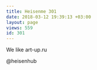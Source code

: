 ```yaml
---
title: Heisenme 301
date: 2018-03-12 19:39:13 +03:00
layout: page
views: 559
id: 301
---
```


We like art-up.ru

@heisenhub


